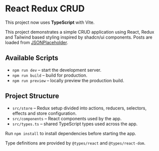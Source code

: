# React Redux CRUD
This project now uses **TypeScript** with Vite.

This project demonstrates a simple CRUD application using React, Redux and Tailwind based styling inspired by shadcn/ui components. Posts are loaded from [JSONPlaceholder](https://jsonplaceholder.typicode.com/posts).

## Available Scripts

- `npm run dev` – start the development server.
- `npm run build` – build for production.
- `npm run preview` – locally preview the production build.

## Project Structure

- `src/store` – Redux setup divided into actions, reducers, selectors, effects and store configuration.
- `src/components` – React components used by the app.
- `src/types.ts` – shared TypeScript types used across the app.

Run `npm install` to install dependencies before starting the app.

Type definitions are provided by `@types/react` and `@types/react-dom`.
